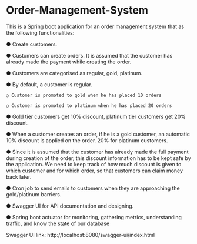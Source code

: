 # Order-Management-System

This is a Spring boot application for an order management system that as the following functionalities:

  ● Create customers.

  ● Customers can create orders. It is assumed that the customer has already made the payment while creating the order.

  ● Customers are categorised as regular, gold, platinum.

  ● By default, a customer is regular.
  
    ○ Customer is promoted to gold when he has placed 10 orders
    
    ○ Customer is promoted to platinum when he has placed 20 orders

  ● Gold tier customers get 10% discount, platinum tier customers get 20% discount.

  ● When a customer creates an order, if he is a gold customer, an automatic 10% discount is applied on the order. 20% for platinum customers.

  ● Since it is assumed that the customer has already made the full payment during creation of the order, this discount information has to be     kept safe by the application. We need to keep track of how much discount is given to which customer and for which order, so that customers      can claim money back later.

  ● Cron job to send emails to customers when they are approaching the gold/platinum barriers.

  ● Swagger UI for  API documentation and designing.
  
  ● Spring boot actuator for monitoring, gathering metrics, understanding traffic, and know the state of our database
  
  Swagger UI link: http://localhost:8080/swagger-ui/index.html
